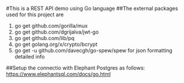 #This is a REST API demo using Go language
##The external packages used for this project are
1. go get github.com/gorilla/mux
2. go get github.com/dgrijalva/jwt-go
3. go get github.com/lib/pq
4. go get golang.org/x/crypto/bcrypt
5. go get -u github.com/davecgh/go-spew/spew for json formatting detailed info

##Setup the connectio with Elephant Postgres as follows:
https://www.elephantsql.com/docs/go.html
